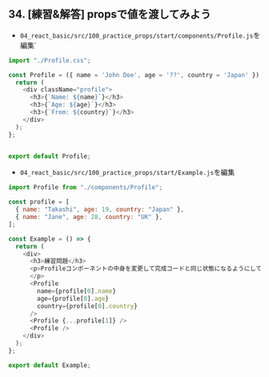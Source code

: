 ## 34. [練習&解答] propsで値を渡してみよう

+ `04_react_basic/src/100_practice_props/start/components/Profile.js`を編集`<br>

```js:Profile.js
import "./Profile.css";

const Profile = ({ name = 'John Doe', age = '??', country = 'Japan' }) => {
  return (
    <div className="profile">
      <h3>{`Name: ${name}`}</h3>
      <h3>{`Age: ${age}`}</h3>
      <h3>{`From: ${country}`}</h3>
    </div>
  );
};


export default Profile;
```

+ `04_react_basic/src/100_practice_props/start/Example.js`を編集<br>

```js:Example.js
import Profile from "./components/Profile";

const profile = [
  { name: "Takashi", age: 19, country: "Japan" },
  { name: "Jane", age: 28, country: "UK" },
];

const Example = () => {
  return (
    <div>
      <h3>練習問題</h3>
      <p>Profileコンポーネントの中身を変更して完成コードと同じ状態になるようにしてください。※なるべく分割代入を使用してください。
      </p>
      <Profile
        name={profile[0].name}
        age={profile[0].age}
        country={profile[0].country}
      />
      <Profile {...profile[1]} />
      <Profile />
    </div>
  );
};

export default Example;
```
